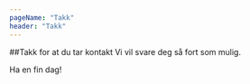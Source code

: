 ```yaml
---
pageName: "Takk"
header: "Takk"
---
```

##Takk for at du tar kontakt
Vi vil svare deg så fort som mulig.

Ha en fin dag!